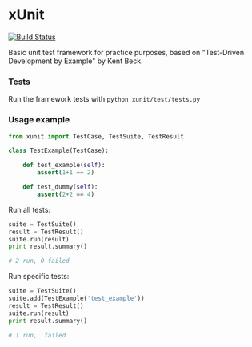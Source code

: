 # xUnit
[![Build Status](https://travis-ci.org/diegoguimaraes/xUnit.svg)](https://travis-ci.org/diegoguimaraes/xUnit)

Basic unit test framework for practice purposes, based on "Test-Driven Development by Example" by Kent Beck.

### Tests
Run the framework tests with `python xunit/test/tests.py`


### Usage example

```Python
from xunit import TestCase, TestSuite, TestResult

class TestExample(TestCase):

    def test_example(self):
        assert(1+1 == 2)

    def test_dummy(self):
        assert(2+2 == 4)
```

Run all tests:

```Python
suite = TestSuite()
result = TestResult()
suite.run(result)
print result.summary()

# 2 run, 0 failed
```

Run specific tests:

```Python
suite = TestSuite()
suite.add(TestExample('test_example'))
result = TestResult()
suite.run(result)
print result.summary()

# 1 run,  failed

```
